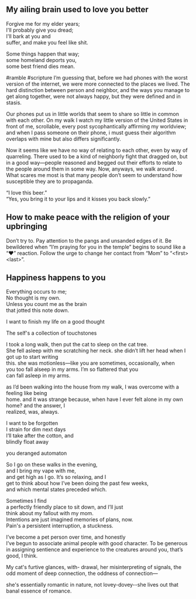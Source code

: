 ## My ailing brain used to love you better
Forgive me for my elder years;<br>
I'll probably give you dread;<br>
I'll bark at you and <br>
suffer, and make you feel like shit.<br>

Some things happen that way; <br>
some homeland deports you, <br>
some best friend dies mean.


#ramble #scripture
I’m guessing that, before we had phones with the worst version of the internet, we were more connected to the places we lived. The hard distinction between person and neighbor, and the ways you manage to get along together, were not always happy, but they were defined and in stasis. 

Our phones put us in little worlds that seem to share so little in common with each other. On my walk I watch my little version of the United States in front of me, scrollable, every post sycophantically affirming my worldview; and when I pass someone on their phone, i must guess their algorithm overlaps with mine but also differs significantly.

Now it seems like we have no way of relating to each other, even by way of quarreling. There used to be a kind of neighborly fight that dragged on, but in a good way—people reasoned and begged out their efforts to relate to the people around them in some way. Now, anyways, we walk around . What scares me most is that many people don’t seem to understand how susceptible they are to propaganda. 

“I love this beer.”<br>
“Yes, you bring it to your lips and it kisses you back slowly.”

## How to make peace with the religion of your upbringing
Don’t try to. Pay attention to the pangs and unsanded edges of it. Be bewildered when “I’m praying for you in the temple” begins to sound like a  “❤️” reaction. Follow the urge to change her contact from “Mom” to “\<first>\<last>”. 

## Happiness happens to you
Everything occurs to me;<br>
No thought is my own.<br>
Unless you count me as the brain<br>
that jotted this note down.


I want to finish my life on a good thought


The self's a collection of touchstones


I took a long walk, then put the cat to sleep on the cat tree.<br>
She fell asleep with me scratching her neck. she didn’t lift her head when I <br>
got up to start writing<br>
this. she was motionless—like you are sometimes, occasionally, when <br>
you too fall alseep in my arms. I’m so flattered that you <br>
can fall asleep in my arms.<br>

as I’d been walking into the house from my walk, I was overcome with a feeling like being<br>
home. and it was strange because, when have I ever felt alone in my own home? and the answer, I <br>
realized, was, always.


I want to be forgotten<br>
I strain for dim next days<br>
I‘ll take after the cotton, and<br>
blindly float away<br>


you deranged automaton


So I go on these walks in the evening,<br>
and I bring my vape with me,<br>
and get high as I go. It’s so relaxing, and I<br>
get to think about how I’ve been doing the past few weeks, <br>
and which mental states preceded which.<br>

Sometimes I find<br>
a perfectly friendly place to sit down, and I’ll just <br>
think about my fallout with my mom.<br>
Intentions are just imagined memories of plans, now. <br>
Pain's a persistent interruption, a stuckness.<br>

I’ve become a pet person over time, and honestly<br>
I’ve begun to associate animal people with good character.
To be generous in assigning sentience and experience
to the creatures around you, that’s good, I think.

My cat's furtive glances, with-
drawal, her misinterpreting of signals, the odd 
moment of deep connection, the oddness of connection—

she's essentially romantic in nature, not 
lovey-dovey--she
lives out that banal essence of romance.